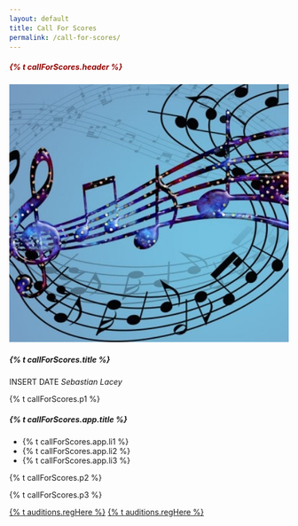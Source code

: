 ```yaml
---
layout: default
title: Call For Scores
permalink: /call-for-scores/
---
```


<div class="content main container-fluid">
    <div class="callForScores">
        <div class="row justify-content-center">
            <div class=" callForScores-story">
                <div class="story-single-content">
                    <h5 class="callForScores-story-title" style="color: #920503">{% t callForScores.header %}</h5>
                </div>
            </div>
        </div>
        <div class="row">
            <div class="col-sm">
                <div class="card">
                    <div class="row no-gutters">
                        <div class="col-sm-2">
                            <img class="card-img" style="object-fit: cover; height: 465px" src="/assets/img/callForScores/thumbnail.jpg">
                        </div>
                        <div class="col-sm-10">
                            <div class="card-body">
                                <h5 class="card-title center">{% t callForScores.title %}</h5>
                                <div class="callForScores-story">
                                    <div class="story-single-content">
                                        <p class="story-author-publish">
                                            INSERT DATE
                                            <i class="far fa-user story-icon"></i>
                                            <i>Sebastian Lacey</i>
                                        </p>
                                    </div>
                                </div>
                                <p>{% t callForScores.p1 %}</p>
                                <h5 class="card-text bold">{% t callForScores.app.title %}</h5>
                                <ul class="card-text card-list">
                                    <li>{% t callForScores.app.li1 %}</li>
                                    <li>{% t callForScores.app.li2 %}</li>
                                    <li>{% t callForScores.app.li3 %}</li>
                                </ul>
                                <p class="card-text">{% t callForScores.p2 %}</p>
                                <p class="card-text">{% t callForScores.p3 %}</p>
                            </div>
                            <a id="audition-reg-web" href="#audition-reg" class="btn-outline-maroon btn center">{% t auditions.regHere %}</a>
                            <a id="audition-reg-mobile" href="https://docs.google.com/forms/d/e/1FAIpQLSecGvNIiQiXRxwq-qPYKx4-bCCHXNDZQYyxpMq1XmhVfCia3A/viewform?usp=sf_link" target="_blank" class="btn-outline-maroon btn center">{% t auditions.regHere %}</a>
                    </div>
                    </div>
                </div>
            </div>
        </div>
    </div>

</div>
